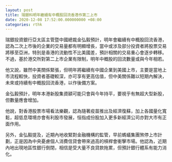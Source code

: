 ```yaml
---
layout: post
title: 瑞銀料明年繼續有中概股回流香港作第二上市
date: 2020-12-08 17:52:00.000000000 +08:00
categories: rthk
---
```


瑞銀投資銀行亞太區主管暨中國總裁金弘毅預計，明年會繼續有中概股回流香港，認為二次上市後的企業的交易量都有明顯增長，當中或涉及部分投資者將股票交易將移至亞洲，特別是香港的流動性不比美國差，預計相關的交易重心會逐步轉移。不過，基於港交所對第二上市企業有限制，明年中概股的回流數量或與今年相若。

他又說，雖然中美關係緊張，但明年將繼續有中國企業到美國上市，主要是當地上市流程較快，投資者基礎較深，亦可享有更高估值，但中美關係難以短期內解決，未來或持續有中概股回流香港，以作後備方案。

金弘毅預計，明年本港新股集資額可能只會與今年持平，要視乎有無超大型新股，但數量應會增加。

他說，對香港股票市場看法樂觀，認為隨著疫苗推出及經濟復蘇，加上各國量化寬鬆，超低息環境亦會有利股市發展，恒指成份股加入更多新經濟公司亦對大市有正面作用。

另外，金弘毅提及，近期內地收緊對金融機構的監管，早前螞蟻集團煞停上市計劃，正是因為中央憂慮個人消費信貸會帶來過高的槓桿會衝擊市場。他認為，近期內地出現地區性銀行倒閉，相信是受大量不良貸款拖累，但預計銀行體系有能力消化。
